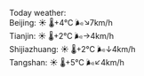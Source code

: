 Today weather:  
Beijing: ☀️   🌡️+4°C 🌬️↘7km/h  
Tianjin: ☀️   🌡️+2°C 🌬️→4km/h  
Shijiazhuang: ☀️   🌡️+2°C 🌬️↓4km/h  
Tangshan: ☀️   🌡️+5°C 🌬️↙4km/h  
